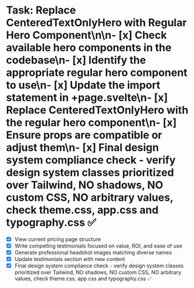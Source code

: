 # Task: Replace CenteredTextOnlyHero with Regular Hero Component\n\n- [x] Check available hero components in the codebase\n- [x] Identify the appropriate regular hero component to use\n- [x] Update the import statement in +page.svelte\n- [x] Replace CenteredTextOnlyHero with the regular hero component\n- [x] Ensure props are compatible or adjust them\n- [x] Final design system compliance check - verify design system classes prioritized over Tailwind, NO shadows, NO custom CSS, NO arbitrary values, check theme.css, app.css and typography.css ✅

- [x] View current pricing page structure
- [x] Write compelling testimonials focused on value, ROI, and ease of use
- [x] Generate professional headshot images matching diverse names
- [x] Update testimonials section with new content
- [x] Final design system compliance check - verify design system classes prioritized over Tailwind, NO shadows, NO custom CSS, NO arbitrary values, check theme.css, app.css and typography.css ✅